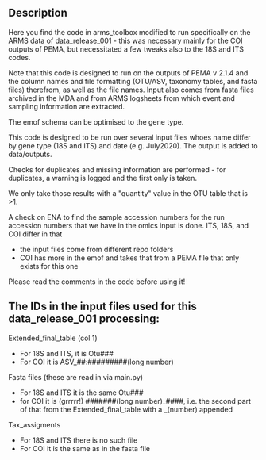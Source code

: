 ## Description 

Here you find the code in arms_toolbox modified to run specifically on the ARMS data of data_release_001 - this was necessary mainly for the COI outputs of PEMA, but necessitated a few tweaks also to the 18S and ITS codes. 

Note that this code is designed to run on the outputs of PEMA v 2.1.4 and the column names and file formatting (OTU/ASV, taxonomy tables, and fasta files) therefrom, as well as the file names. Input also comes from fasta files archived in the MDA and from ARMS logsheets from which event and sampling information are extracted.

The emof schema can be optimised to the gene type.

This code is designed to be run over several input files whoes name differ by gene type (18S and ITS) and date (e.g. July2020).
The output is added to data/outputs.

Checks for duplicates and missing information are performed - for duplicates, a warning is logged and the first only is taken.

We only take those results with a "quantity" value in the OTU table that is >1.  

A check on ENA to find the sample accession numbers for the run accession numbers that we have in the omics input is done.
ITS, 18S, and COI differ in that 
* the input files come from different repo folders
* COI has more in the emof and takes that from a PEMA file that only exists for this one

Please read the comments in the code before using it!

## The IDs in the input files used for this data_release_001 processing:

Extended_final_table (col 1)
* For 18S and ITS, it is Otu###
* For COI it is ASV_##:#########(long number)

Fasta files (these are read in via main.py)
* For 18S and ITS it is the same Otu###
* for COI it is (grrrrr!) #######(long number)_####, i.e. the second part of that from the Extended_final_table with a _(number) appended

Tax_assigments
* For 18S and ITS there is no such file
* For COI it is the same as in the fasta file

